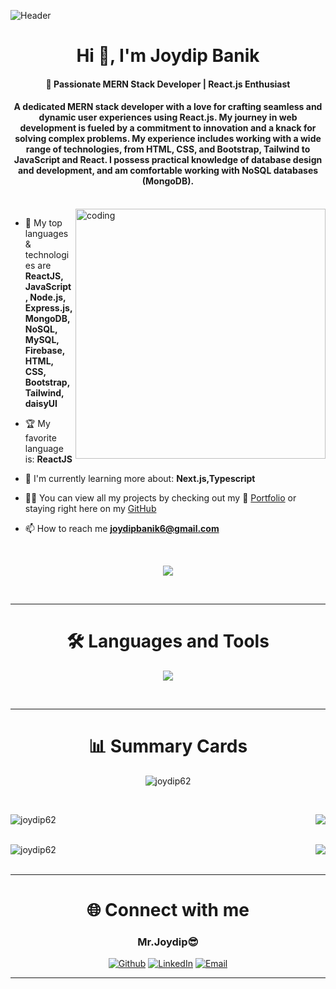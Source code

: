 ![Header](https://i.ibb.co/mGmXZg7/joydip-linkedin-cover-2.jpg)
<h1 align="center">Hi 👋, I'm Joydip Banik</h1>
<h4 align="center">
🚀 Passionate MERN Stack Developer | React.js Enthusiast
</h4>
<h4 align="center">	
A dedicated MERN stack developer with a love for crafting seamless and dynamic user experiences using React.js. My journey in web development is fueled by a commitment to innovation and a knack for solving complex problems.
My experience includes working with a wide range of technologies, from HTML, CSS, and Bootstrap, Tailwind to JavaScript and React. I possess practical knowledge of database design and development, and am comfortable working with NoSQL databases (MongoDB). 
</h4>
<br>

<img align="right" alt="coding" width="400" src="https://res.cloudinary.com/di5cg0bcv/image/upload/v1702108619/programmer_cywoh9.gif">

<div align="left">

- 🔧 My top languages & technologies are **ReactJS, JavaScript, Node.js, Express.js, MongoDB, NoSQL, MySQL, Firebase, HTML, CSS, Bootstrap, Tailwind, daisyUI**

- 🏆 My favorite language is: **ReactJS**

- 🌱 I'm currently learning more about: **Next.js,Typescript**

- 👩‍💻 You can view all my projects by checking out my 💼 [Portfolio](https://joydip-portfolio.surge.sh/) or staying right here on my [GitHub](https://github.com/joydip62)

- 📫 How to reach me **joydipbanik6@gmail.com**

</div>
<br>

<p align="center"> 
<img src="https://github-readme-streak-stats.herokuapp.com?user=joydip62&theme=tokyonight&hide_border=true)](https://git.io/streak-stats">
</p>

<br>

---

<h1 align="center">🛠️ Languages and Tools</h1>

<p align="center">
  <a href="https://skillicons.dev">
    <img src="https://skillicons.dev/icons?i=git,github,postman,vscode,figma,html,css,bootstrap,tailwind,js,react,nodejs,express,mongodb,firebase" />
  </a>
</p>

<br/>

---

<h1 align="center">📊 Summary Cards</h1>

<div align="center">
<p align="center"><img src="https://github-profile-summary-cards.vercel.app/api/cards/profile-details?username=joydip62&theme=tokyonight" alt="joydip62" /></p>

<br/>

<p align="center">
<img align="left" src="https://github-profile-summary-cards.vercel.app/api/cards/repos-per-language?username=joydip62&theme=tokyonight" alt="joydip62" />

<img align="right" src="https://github-profile-summary-cards.vercel.app/api/cards/most-commit-language?username=joydip62&theme=tokyonight" />
</p>

<br/>
<br/>

<p align="center">
<img align="left" src="https://github-profile-summary-cards.vercel.app/api/cards/stats?username=joydip62&theme=tokyonight" alt="joydip62" />

<img align="right" src="https://github-profile-summary-cards.vercel.app/api/cards/productive-time?username=joydip62&theme=tokyonight&utcOffset=8" />
</p>
</div>



<br/>
<br/>


---
<div align="center">
<h1 align="center">🌐 Connect with me</h1>

<div align="center">

<h3>Mr.Joydip😎</h3>  

</div>

<div align="center">

[![Github](https://img.shields.io/badge/-Github-181717?style=for-the-badge&logo=Github&logoColor=white)](https://github.com/joydip62)
[![LinkedIn](https://img.shields.io/badge/-LinkedIn-0077B5?style=for-the-badge&logo=LinkedIn&logoColor=white)](https://www.linkedin.com/in/joydip-banik-915611171)
[![Email](https://img.shields.io/badge/Gmail-D14836?style=for-the-badge&logo=gmail&logoColor=white)](mailto:joydipbanik6@gmail.com)



<!-- [![Twitter](https://img.shields.io/badge/-Twitter-1DA1F2?style=for-the-badge&logo=Twitter&logoColor=white)](https://twitter.com/alissamtroiano) -->

</div>

---